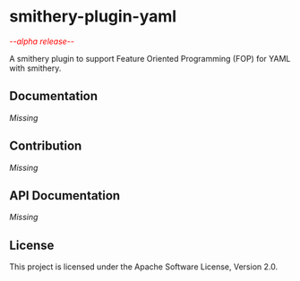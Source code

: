 # smithery-plugin-yaml

*<span style="color:red">--alpha release--</span>*

A smithery plugin to support Feature Oriented Programming (FOP) for YAML with smithery.

## Documentation
 *Missing*

## Contribution
 *Missing*

## API Documentation
 *Missing*
 
## License
This project is licensed under the Apache Software License, Version 2.0.

<!--## Debugging tests
```node --inspect-brk ./node_modules/jest/bin/jest.js --runInBand```
-->
